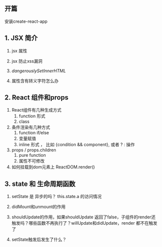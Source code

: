 ## 开篇

安装create-react-app

## 1. JSX 简介

1. jsx 属性 
2. jsx 防止xss漏洞
3. _dangerouslySetInnerHTML_

4. 属性含有转义字符怎么办

## 2. React 组件和props

1. React组件有几种生成方式
   1. function 形式
   2. class
2. 条件渲染有几种方式
   1. function if/else
   2. 变量赋值
   3. inline 形式 ， 比如 {condition && component}, 或者 ? : 操作
3. props / props.children
   1. pure function
   2. 属性不可修改
4. 如何挂载到dom元素上 ReactDOM.render\(\)

## 3. state 和 生命周期函数

1. setState 是 异步的吗？ this.state.a 的访问情况

2. didMount和unmount的作用

3. shouldUpdate的作用，如果shouldUpdate 返回了false，子组件的render还触发吗？哪些函数不再执行了？willUpdate和didUpdate，render 都不在触发了

4. setState触发后发生了什么？



